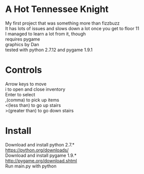 # A Hot Tennessee Knight  
My first project that was something more than fizzbuzz  
It has lots of issues and slows down a lot once you get to floor 11  
I managed to learn a lot from it, though  
requires pygame  
graphics by Dan  
tested with python 2.7.12 and pygame 1.9.1

# Controls
Arrow keys to move  
i to open and close inventory  
Enter to select  
,(comma) to pick up items  
<(less than) to go up stairs  
\>(greater than) to go down stairs

# Install
Download and install python 2.7.*  
https://python.org/downloads/  
Download and install pygame 1.9.*  
http://pygame.org/download.shtml  
Run main.py with python
